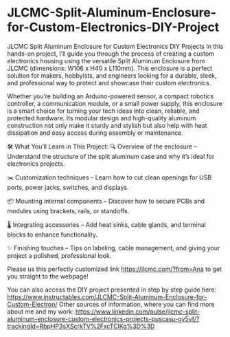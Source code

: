 # JLCMC-Split-Aluminum-Enclosure-for-Custom-Electronics-DIY-Project

JLCMC Split Aluminum Enclosure for Custom Electronics DIY Projects
In this hands-on project, I’ll guide you through the process of creating a custom electronics housing using the versatile Split Aluminum Enclosure from JLCMC (dimensions: W106 x H40 x L110mm). This enclosure is a perfect solution for makers, hobbyists, and engineers looking for a durable, sleek, and professional way to protect and showcase their custom electronics.

Whether you’re building an Arduino-powered sensor, a compact robotics controller, a communication module, or a small power supply, this enclosure is a smart choice for turning your tech ideas into clean, reliable, and protected hardware. Its modular design and high-quality aluminum construction not only make it sturdy and stylish but also help with heat dissipation and easy access during assembly or maintenance.

🛠️ What You’ll Learn in This Project:
🔍 Overview of the enclosure – Understand the structure of the split aluminum case and why it’s ideal for electronics projects.

✂️ Customization techniques – Learn how to cut clean openings for USB ports, power jacks, switches, and displays.

📦 Mounting internal components – Discover how to secure PCBs and modules using brackets, rails, or standoffs.

🌡️ Integrating accessories – Add heat sinks, cable glands, and terminal blocks to enhance functionality.

✨ Finishing touches – Tips on labeling, cable management, and giving your project a polished, professional look.

Please us this perfectly customized link https://jlcmc.com/?from=Ana to get you straight to the webpage!

You can also access the DIY project presented in step by step guide here: https://www.instructables.com/JLCMC-Split-Aluminum-Enclosure-for-Custom-Electron/
Other sources of information, where you can find more about me and my work: https://www.linkedin.com/pulse/jlcmc-split-aluminum-enclosure-custom-electronics-projects-puscasu-gv5yf/?trackingId=RbpHP3sXScrkTV%2FxcTClKg%3D%3D

